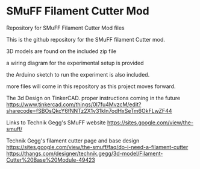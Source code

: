 # SMuFF Filament Cutter Mod
Repository for SMuFF Filament Cutter Mod files

This is the github repository for the SMuFF filament Cutter mod.

3D models are found on the included zip file

a wiring diagram for the experimental setup is provided

the Arduino sketch to run the experiment is also included.

more files will come in this repository as this project moves forward.

The 3d Design on TinkerCAD. proper instructions coming in the future
https://www.tinkercad.com/things/0I7fu4MvzcM/edit?sharecode=fSBOsQkcY6fNNTz2X1v31kIn7odHxSeTm6OkFLwZF44

Links to Technik Gegg's SMuFF website
https://sites.google.com/view/the-smuff/

Technik Gegg's filament cutter page and base design
https://sites.google.com/view/the-smuff/faq/do-i-need-a-filament-cutter
https://thangs.com/designer/technik.gegg/3d-model/Filament-Cutter%20Base%20Module-49423





